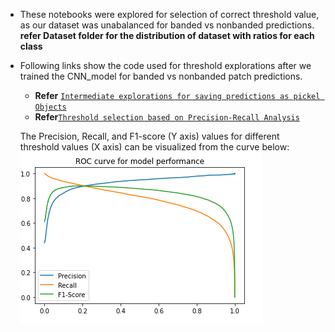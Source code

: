 - These notebooks were explored for selection of correct threshold value, as our dataset was unabalanced for banded vs nonbanded predictions.
**refer Dataset folder for the distribution of dataset with ratios for each class**

- Following links show the code used for threshold explorations after we trained the CNN_model for banded vs nonbanded patch predictions.

  - **Refer** [`Intermediate explorations for saving predictions as pickel Objects`](Saving_Predictions_as_pickle_objects.ipynb) <br>
  - **Refer**[`Threshold selection based on Precision-Recall Analysis`](Threshold_Analysis.ipynb)
  
  The Precision, Recall, and F1-score (Y axis) values for different threshold values (X axis) can be visualized from the curve below:
                                           ![](precision_recall_f1_score.PNG)
